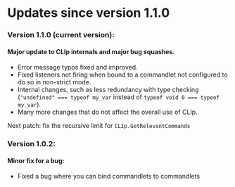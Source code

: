 # Updates since version 1.1.0

### Version 1.1.0 (current version):

#### Major update to CLIp internals and major bug squashes. 
- Error message typos fixed and improved.
- Fixed listeners not firing when bound to a commandlet not configured to do so in non-strict mode.
- Internal changes, such as less redundancy with type checking (`"undefined" === typeof my_var` instead of `typeof void 0 === typeof my_var`).
- Many more changes that do not affect the overall use of CLIp.

Next patch: fix the recursive limit for `CLIp.GetRelevantCommands`

### Version 1.0.2:

#### Minor fix for a bug:
- Fixed a bug where you can bind commandlets to commandlets
